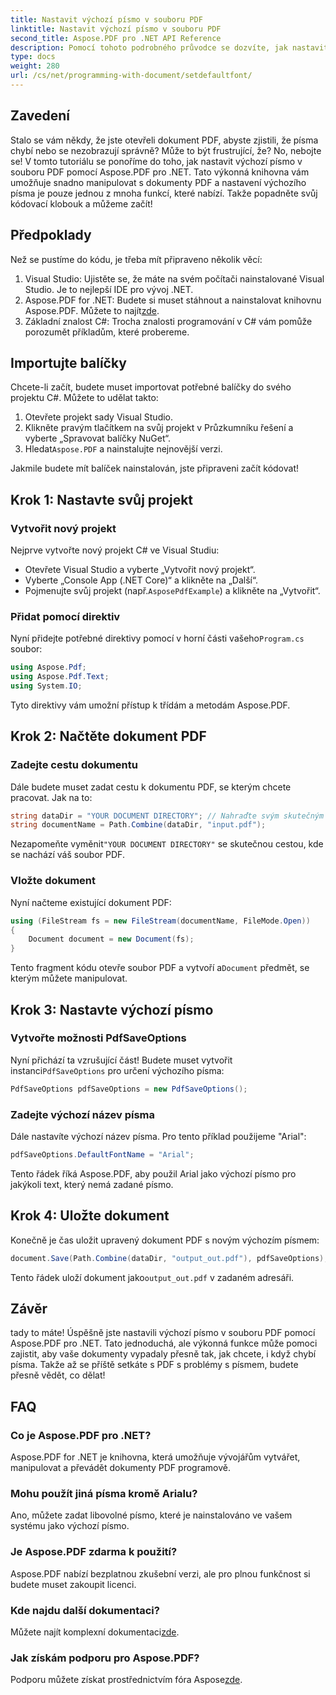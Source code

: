 ```yaml
---
title: Nastavit výchozí písmo v souboru PDF
linktitle: Nastavit výchozí písmo v souboru PDF
second_title: Aspose.PDF pro .NET API Reference
description: Pomocí tohoto podrobného průvodce se dozvíte, jak nastavit výchozí písmo v souborech PDF pomocí Aspose.PDF for .NET. Ideální pro vývojáře, kteří chtějí vylepšit dokumenty PDF.
type: docs
weight: 280
url: /cs/net/programming-with-document/setdefaultfont/
---
```

## Zavedení

Stalo se vám někdy, že jste otevřeli dokument PDF, abyste zjistili, že písma chybí nebo se nezobrazují správně? Může to být frustrující, že? No, nebojte se! V tomto tutoriálu se ponoříme do toho, jak nastavit výchozí písmo v souboru PDF pomocí Aspose.PDF pro .NET. Tato výkonná knihovna vám umožňuje snadno manipulovat s dokumenty PDF a nastavení výchozího písma je pouze jednou z mnoha funkcí, které nabízí. Takže popadněte svůj kódovací klobouk a můžeme začít!

## Předpoklady

Než se pustíme do kódu, je třeba mít připraveno několik věcí:

1. Visual Studio: Ujistěte se, že máte na svém počítači nainstalované Visual Studio. Je to nejlepší IDE pro vývoj .NET.
2.  Aspose.PDF for .NET: Budete si muset stáhnout a nainstalovat knihovnu Aspose.PDF. Můžete to najít[zde](https://releases.aspose.com/pdf/net/).
3. Základní znalost C#: Trocha znalosti programování v C# vám pomůže porozumět příkladům, které probereme.

## Importujte balíčky

Chcete-li začít, budete muset importovat potřebné balíčky do svého projektu C#. Můžete to udělat takto:

1. Otevřete projekt sady Visual Studio.
2. Klikněte pravým tlačítkem na svůj projekt v Průzkumníku řešení a vyberte „Spravovat balíčky NuGet“.
3.  Hledat`Aspose.PDF` a nainstalujte nejnovější verzi.

Jakmile budete mít balíček nainstalován, jste připraveni začít kódovat!

## Krok 1: Nastavte svůj projekt

### Vytvořit nový projekt

Nejprve vytvořte nový projekt C# ve Visual Studiu:

- Otevřete Visual Studio a vyberte „Vytvořit nový projekt“.
- Vyberte „Console App (.NET Core)“ a klikněte na „Další“.
-  Pojmenujte svůj projekt (např.`AsposePdfExample`) a klikněte na „Vytvořit“.

### Přidat pomocí direktiv

 Nyní přidejte potřebné direktivy pomocí v horní části vašeho`Program.cs` soubor:

```csharp
using Aspose.Pdf;
using Aspose.Pdf.Text;
using System.IO;
```

Tyto direktivy vám umožní přístup k třídám a metodám Aspose.PDF.

## Krok 2: Načtěte dokument PDF

### Zadejte cestu dokumentu

Dále budete muset zadat cestu k dokumentu PDF, se kterým chcete pracovat. Jak na to:

```csharp
string dataDir = "YOUR DOCUMENT DIRECTORY"; // Nahraďte svým skutečným adresářem
string documentName = Path.Combine(dataDir, "input.pdf");
```

 Nezapomeňte vyměnit`"YOUR DOCUMENT DIRECTORY"` se skutečnou cestou, kde se nachází váš soubor PDF.

### Vložte dokument

Nyní načteme existující dokument PDF:

```csharp
using (FileStream fs = new FileStream(documentName, FileMode.Open))
{
    Document document = new Document(fs);
}
```

 Tento fragment kódu otevře soubor PDF a vytvoří a`Document` předmět, se kterým můžete manipulovat.

## Krok 3: Nastavte výchozí písmo

### Vytvořte možnosti PdfSaveOptions

 Nyní přichází ta vzrušující část! Budete muset vytvořit instanci`PdfSaveOptions` pro určení výchozího písma:

```csharp
PdfSaveOptions pdfSaveOptions = new PdfSaveOptions();
```

### Zadejte výchozí název písma

Dále nastavíte výchozí název písma. Pro tento příklad použijeme "Arial":

```csharp
pdfSaveOptions.DefaultFontName = "Arial";
```

Tento řádek říká Aspose.PDF, aby použil Arial jako výchozí písmo pro jakýkoli text, který nemá zadané písmo.

## Krok 4: Uložte dokument

Konečně je čas uložit upravený dokument PDF s novým výchozím písmem:

```csharp
document.Save(Path.Combine(dataDir, "output_out.pdf"), pdfSaveOptions);
```

 Tento řádek uloží dokument jako`output_out.pdf` v zadaném adresáři.

## Závěr

tady to máte! Úspěšně jste nastavili výchozí písmo v souboru PDF pomocí Aspose.PDF pro .NET. Tato jednoduchá, ale výkonná funkce může pomoci zajistit, aby vaše dokumenty vypadaly přesně tak, jak chcete, i když chybí písma. Takže až se příště setkáte s PDF s problémy s písmem, budete přesně vědět, co dělat!

## FAQ

### Co je Aspose.PDF pro .NET?
Aspose.PDF for .NET je knihovna, která umožňuje vývojářům vytvářet, manipulovat a převádět dokumenty PDF programově.

### Mohu použít jiná písma kromě Arialu?
Ano, můžete zadat libovolné písmo, které je nainstalováno ve vašem systému jako výchozí písmo.

### Je Aspose.PDF zdarma k použití?
Aspose.PDF nabízí bezplatnou zkušební verzi, ale pro plnou funkčnost si budete muset zakoupit licenci.

### Kde najdu další dokumentaci?
 Můžete najít komplexní dokumentaci[zde](https://reference.aspose.com/pdf/net/).

### Jak získám podporu pro Aspose.PDF?
 Podporu můžete získat prostřednictvím fóra Aspose[zde](https://forum.aspose.com/c/pdf/10).